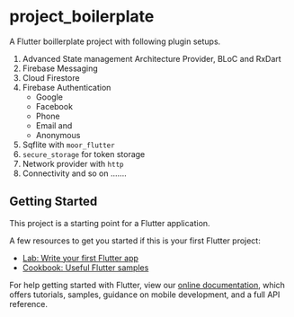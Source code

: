 # project_boilerplate

A Flutter boillerplate project with following plugin setups.

1) Advanced State management Architecture Provider, BLoC and RxDart
2) Firebase Messaging
3) Cloud Firestore
4) Firebase Authentication 
    - Google
    - Facebook
    - Phone
    - Email and 
    - Anonymous
5) Sqflite with `moor_flutter`
6) `secure_storage` for token storage
7) Network provider with `http`
8) Connectivity
and so on .......

## Getting Started

This project is a starting point for a Flutter application.

A few resources to get you started if this is your first Flutter project:

- [Lab: Write your first Flutter app](https://flutter.dev/docs/get-started/codelab)
- [Cookbook: Useful Flutter samples](https://flutter.dev/docs/cookbook)

For help getting started with Flutter, view our
[online documentation](https://flutter.dev/docs), which offers tutorials,
samples, guidance on mobile development, and a full API reference.
